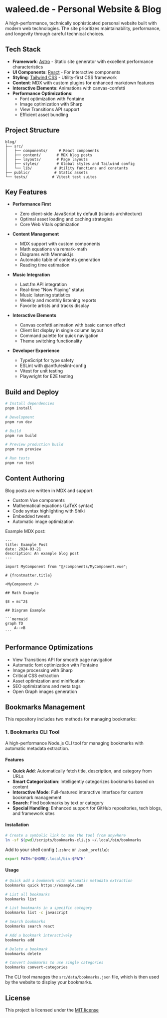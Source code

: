 # waleed.de - Personal Website & Blog

A high-performance, technically sophisticated personal website built with modern web technologies. The site prioritizes maintainability, performance, and longevity through careful technical choices.

## Tech Stack

- **Framework**: [Astro](https://astro.build/) - Static site generator with excellent performance characteristics
- **UI Components**: [React](https://react.dev/) - For interactive components
- **Styling**: [Tailwind CSS](https://tailwindcss.com/) - Utility-first CSS framework
- **Content**: MDX with custom plugins for enhanced markdown features
- **Interactive Elements**: Animations with canvas-confetti
- **Performance Optimizations**:
  - Font optimization with Fontaine
  - Image optimization with Sharp
  - View Transitions API support
  - Efficient asset bundling

## Project Structure

```
blog/
├── src/
│   ├── components/     # React components
│   ├── content/       # MDX blog posts
│   ├── layouts/       # Page layouts
│   ├── styles/        # Global styles and Tailwind config
│   └── lib/          # Utility functions and constants
├── public/           # Static assets
└── tests/           # Vitest test suites
```

## Key Features

- **Performance First**

  - Zero client-side JavaScript by default (islands architecture)
  - Optimal asset loading and caching strategies
  - Core Web Vitals optimization

- **Content Management**

  - MDX support with custom components
  - Math equations via remark-math
  - Diagrams with Mermaid.js
  - Automatic table of contents generation
  - Reading time estimation

- **Music Integration**

  - Last.fm API integration
  - Real-time "Now Playing" status
  - Music listening statistics
  - Weekly and monthly listening reports
  - Favorite artists and tracks display

- **Interactive Elements**

  - Canvas confetti animation with basic cannon effect
  - Client list display in single column layout
  - Command palette for quick navigation
  - Theme switching functionality

- **Developer Experience**
  - TypeScript for type safety
  - ESLint with @antfu/eslint-config
  - Vitest for unit testing
  - Playwright for E2E testing

## Build and Deploy

```bash
# Install dependencies
pnpm install

# Development
pnpm run dev

# Build
pnpm run build

# Preview production build
pnpm run preview

# Run tests
pnpm run test
```

## Content Authoring

Blog posts are written in MDX and support:

- Custom Vue components
- Mathematical equations (LaTeX syntax)
- Code syntax highlighting with Shiki
- Embedded tweets
- Automatic image optimization

Example MDX post:

````mdx
---
title: Example Post
date: 2024-03-21
description: An example blog post
---

import MyComponent from "@/components/MyComponent.vue";

# {frontmatter.title}

<MyComponent />

## Math Example

$E = mc^2$

## Diagram Example

```mermaid
graph TD
    A-->B
```
````

## Performance Optimizations

- View Transitions API for smooth page navigation
- Automatic font optimization with Fontaine
- Image processing with Sharp
- Critical CSS extraction
- Asset optimization and minification
- SEO optimizations and meta tags
- Open Graph images generation

## Bookmarks Management

This repository includes two methods for managing bookmarks:

### 1. Bookmarks CLI Tool

A high-performance Node.js CLI tool for managing bookmarks with automatic metadata extraction.

#### Features

- **Quick Add**: Automatically fetch title, description, and category from URLs
- **Smart Categorization**: Intelligently categorizes bookmarks based on content
- **Interactive Mode**: Full-featured interactive interface for custom bookmark management
- **Search**: Find bookmarks by text or category
- **Special Handling**: Enhanced support for GitHub repositories, tech blogs, and framework sites

#### Installation

```bash
# Create a symbolic link to use the tool from anywhere
ln -sf $(pwd)/scripts/bookmarks-cli.js ~/.local/bin/bookmarks
```

Add to your shell config (`.zshrc` or `.bash_profile`):
```bash
export PATH="$HOME/.local/bin:$PATH"
```

#### Usage

```bash
# Quick add a bookmark with automatic metadata extraction
bookmarks quick https://example.com

# List all bookmarks
bookmarks list

# List bookmarks in a specific category
bookmarks list -c javascript

# Search bookmarks
bookmarks search react

# Add a bookmark interactively
bookmarks add

# Delete a bookmark
bookmarks delete

# Convert bookmarks to use single categories
bookmarks convert-categories
```

The CLI tool manages the `src/data/bookmarks.json` file, which is then used by the website to display your bookmarks.

## License

This project is licensed under the [MIT license](./LICENSE)
